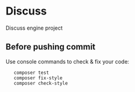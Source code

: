 # Discuss

Discuss engine project

## Before pushing commit

Use console commands to check & fix your code:
```
   composer test
   composer fix-style
   composer check-style
```


